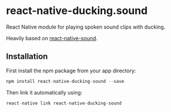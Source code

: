 # react-native-ducking.sound

React Native module for playing spoken sound clips with ducking.

Heavily based on [react-native-sound](https://github.com/zmxv/react-native-sound/).

## Installation

First install the npm package from your app directory:

```javascript
npm install react-native-ducking-sound --save
```

Then link it automatically using:

```javascript
react-native link react-native-ducking-sound
```
